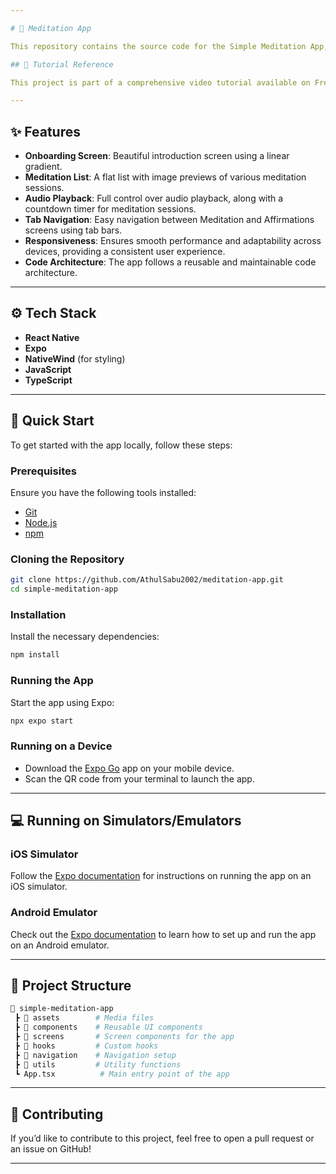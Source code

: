 ```yaml
---

# 🧘 Meditation App

This repository contains the source code for the Simple Meditation App, built using **React Native** and **Expo**. The app delivers a seamless user experience with features like an onboarding screen, meditation lists, and audio playback. It was created by following an in-depth tutorial from FreeCodeCamp, making it beginner-friendly and accessible for developers looking to explore mobile app development.

## 🎥 Tutorial Reference

This project is part of a comprehensive video tutorial available on FreeCodeCamp's YouTube channel. It walks you through the process of building the app step-by-step, making it perfect for visual learners!

---
```


## ✨ Features

- **Onboarding Screen**: Beautiful introduction screen using a linear gradient.
- **Meditation List**: A flat list with image previews of various meditation sessions.
- **Audio Playback**: Full control over audio playback, along with a countdown timer for meditation sessions.
- **Tab Navigation**: Easy navigation between Meditation and Affirmations screens using tab bars.
- **Responsiveness**: Ensures smooth performance and adaptability across devices, providing a consistent user experience.
- **Code Architecture**: The app follows a reusable and maintainable code architecture.

---

## ⚙️ Tech Stack

- **React Native**
- **Expo**
- **NativeWind** (for styling)
- **JavaScript**
- **TypeScript**

---

## 🚀 Quick Start

To get started with the app locally, follow these steps:

### Prerequisites

Ensure you have the following tools installed:

- [Git](https://git-scm.com/)
- [Node.js](https://nodejs.org/)
- [npm](https://www.npmjs.com/)

### Cloning the Repository

```bash
git clone https://github.com/AthulSabu2002/meditation-app.git
cd simple-meditation-app
```

### Installation

Install the necessary dependencies:

```bash
npm install
```

### Running the App

Start the app using Expo:

```bash
npx expo start
```

### Running on a Device

- Download the [Expo Go](https://expo.dev/client) app on your mobile device.
- Scan the QR code from your terminal to launch the app.

---

## 💻 Running on Simulators/Emulators

### iOS Simulator

Follow the [Expo documentation](https://docs.expo.dev/workflow/ios-simulator/) for instructions on running the app on an iOS simulator.

### Android Emulator

Check out the [Expo documentation](https://docs.expo.dev/workflow/android-studio-emulator/) to learn how to set up and run the app on an Android emulator.

---

## 📁 Project Structure

```bash
📂 simple-meditation-app
 ┣ 📂 assets        # Media files
 ┣ 📂 components    # Reusable UI components
 ┣ 📂 screens       # Screen components for the app
 ┣ 📂 hooks         # Custom hooks
 ┣ 📂 navigation    # Navigation setup
 ┣ 📂 utils         # Utility functions
 ┗ App.tsx          # Main entry point of the app
```

---

## 🤝 Contributing

If you’d like to contribute to this project, feel free to open a pull request or an issue on GitHub!

---